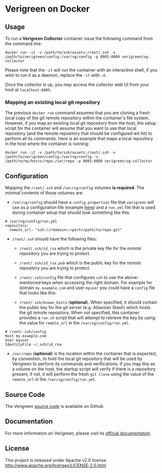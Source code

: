 Verigreen on Docker
===================

## Usage

To run a **Verigreen Collector** container issue the following command from the command line:

```
docker run -it -v /path/to/ssh/assets:/root/.ssh -v /path/to/verigreen/config:/var/vg/config -p 8085:8080 verigreen/vg-collector
```

Please note that the `-it` will run the container with an interactive shell, if you wish to run it as a daemon, replace the `-it` with `-d`.

Once the collector is up, you may access the collector web UI from your host at `localhost:8085`.

### Mapping an existing local git repository

The previous `docker run` command assumes that you are cloning a fresh local copy of the git remote repository within the container's file system. However, if you map an existing local git repository from the host, the setup script for the container will assume that you want to use that local repository (and the remote repository that should be configured wit hit) to perform all its commands. Here is an example that maps a local repository in the host where the container is running:

```
docker run -it -v /path/to/ssh/assets:/root/.ssh -v /path/to/verigreen/config:/var/vg/config -v /path/to/my/hosts/repo:/var/repo -p 8085:8080 verigreen/vg-collector
```

##  Configuration
Mapping the `/root/.ssh` and `/var/vg/config` volumes **is required**. The minimal contents of those volumes are:

- `/var/vg/config` should have a `config.properties` file that `verigreen` will use as a configuration file (example [here](https://github.com/Verigreen/verigreen/blob/master/verigreen-collector-webapp/resources/config.properties)) and a `run.yml` file that is used during container setup that should look something like this:

```
# /var/vg/config/run.yml
repository:
  remote_url: "ssh://<domain>:<port>/path/to/repo.git"
```

- `/root/.ssh` should have the following files:

  - `/root/.ssh/id_rsa` which is the private key file for the *remote* repository you are trying to protect.

  - `/root/.ssh/id_rsa.pub` which is the public key for the *remote* repository you are trying to protect. 

  - `/root/.ssh/config` file that configures `ssh` to use the above-mentioned keys when accessing the right domain. For example for domain `my.example.com` and user `myuser` you could have a `config` file that looks like this:

  - `/root/.ssh/known_hosts` (**optional**). When specified, it should contain the public key for the git server (e.g. Atlassian Stash) which hosts the git remote repository. When not specified, this container provides a `run.sh` script that will attempt to retrieve the key by using the value for `remote_url` in the `/var/vg/config/run.yml`. 

```
# /root/.ssh/config
Host my.example.com
User myuser
IdentityFile ~/.ssh/id_rsa
```

- `/var/repo` (**optional**) is the location within the container that is expected, by convention, to hold the local git repository that will be used by Verigreen to perform its commands and verifications. If you map this as a volume on the host, the startup script will verify if there is a repository present, if not, it will perform the fresh `git clone` using the value of the `remote_url` in the `/var/vg/config/run.yml`.
 
## Source Code

The Verigreen [source code](https://github.com/Verigreen/verigreen) is available on Github.

## Documentation

For more information on Verigreen, please visit its [official documentation](https://github.com/Verigreen/verigreen-docs).

## License
This project is released under Apache v2.0 license
http://www.apache.org/licenses/LICENSE-2.0.html